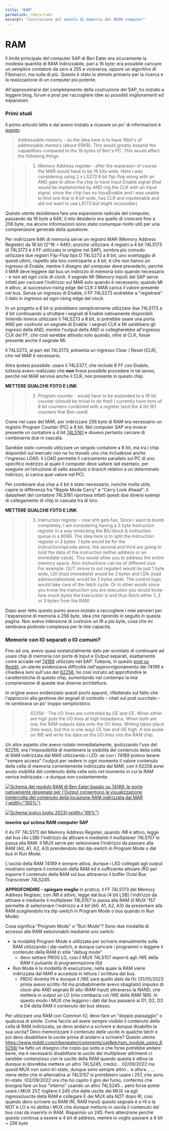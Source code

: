 ```yaml
---
title: "RAM"
permalink: /docs/ram/
excerpt: "Costruzione del modulo di memoria del BEAM computer"
---
```

# RAM

Il limite principale del computer SAP di Ben Eater era sicuramente la modesta quantità di RAM indirizzabile, pari a 16 byte; era possibile caricare un semplice contatore da zero a 255 e viceversa, oppure un algoritmo di Fibonacci, ma nulla di più. Questo è stato lo stimolo primario per la ricerca e la realizzazione di un computer più potente.

All'approssimarsi del completamento della costruzione del SAP, ho iniziato a leggere blog, forum e post per raccogliere idee su possibili miglioramenti ed espansioni.

### Primi studi

Il primo articolo letto e dal avevo iniziato a ricavare un po' di informazioni è [questo](https://www.reddit.com/r/beneater/comments/crl270/,8_bit_computer_memory_bootloader_and_display/).

> Addressable memory - so the idea here is to have 16bit's of addressable memory (about 65KB). This would greatly expand the capabilities compared to the 16 bytes of Ben's PC. This would affect the following things

>>1. Memory Address register - after the expansion of course the MAR would have to be 16 bits wide. Here i was considering using 2 x LS273 8 bit flip-flop along with an AND gate to allow the chip to have Input Enable signal (that would be implemented by AND-ing the CLK with an Input signal, since the chip has no InputEnable and i was unable to find one that is 8 bit wide, has CLR and inputenable and did not want to use LS173 but might reconsider)

Questo utente desiderava fare una espansione radicale del computer, passando da 16 byte a 64K; il mio desiderio era quello di crescere fino a 256 byte, ma alcune informazioni sono state comunque molto utili per una comprensione generale della questione.

Per indirizzare 64K di memoria serve un registro MAR (Memory Address Register) da 16 bit (2^16 = 64K); anziché utilizzare 4 registri a 4 bit 74LS173 (il 74LS173 è il FF utilizzato in origine nel SAP), sembra più comodo utilizzare due registri Flip-Flop tipo D 74LS273 a 8 bit; uno svantaggio di questi ultimi, rispetto alla loro controparte a 4 bit, è che non hanno un ingresso di Enable, mentre il disegno del computer deve prevederlo, perché il MAR deve leggere dal bus un indirizzo di memoria solo quando necessario - e non ad ogni ciclo di clock. Il segnale MI (Memory Input) del SAP serve infatti per caricare l'indirizzo sul MAR solo quando è necessario; quando MI è attivo, al successivo rising edge del CLK il MAR carica il valore presente nel bus. Senza un ingresso di Enable, il FF 74LS273 andrebbe a "registrare" il dato in ingresso ad ogni rising edge del clock.

In un progetto a 8 bit si potrebbero semplicemente utilizzare due 74LS173 a 4 bit continuando a sfruttare i segnali di Enable nativamente disponibili. Volendo invece utilizzare il 74LS273 a 8 bit, si potrebbe usare una porta AND per *costruire* un segnale di Enable: i segnali CLK e MI sarebbero gli ingressi della AND, mentre l'output della AND si collegherebbe all'ingresso CLK del FF, che così sarebbe attivato solo quando, oltre al CLK, fosse presente anche il segnale MI.

Il 74LS273, al pari del 74LS173, presenta un ingresso Clear / Reset (CLR), che nel MAR è necessario.

Altra ipotesi possibile: usare il 74LS377, che include 8 FF con Enable; tuttavia avevo realizzato che **non** fosse possibile procedere in tal senso, perché nel MAR serviva anche il CLR, non presente in questo chip.

**METTERE QUALCHE FOTO E LINK**

>> 2. Program counter - would have to be expanded to a 16 bit counter (should be trivial to do that) I currently have tons of 8 bit counters combined with a register (and the 4 bit 161 counters that Ben used)

Come nel caso del MAR, per indirizzare 256 byte di RAM era necessario un registro Program Counter (PC) a 8 bit. Nel computer SAP era invece presente un contatore a 4 bit [74LS161](https://www.ti.com/lit/ds/symlink/sn54ls161a-sp.pdf) e dovevo pertanto cercare di combinarne due in cascata.

Sarebbe stato comodo utilizzare un singolo contatore a 8 bit, ma tra i chip disponibili sul mercato non ne ho trovato uno che includesse anche l'ingresso LOAD. Il LOAD permette il caricamento parallelo sul PC di uno specifico indirizzo al quale il computer deve saltare (ad esempio, per eseguire un'istruzione di salto assoluto o branch relativo a un determinato indirizzo, si carica quel valore nel PC).

Per combinare due chip a 4 bit è stato necessario, nonché molto utile, capire la differenza fra "Ripple Mode Carry" e "Carry Look Ahead": il datasheet del contatore 74LS161 riportava infatti questi due diversi esempi di collegamento di chip in cascata tra di loro.

**METTERE QUALCHE FOTO E LINK**

>> 3. Instruction register - now sh!t gets fun. Since i want to bomb completely, I am considering having a 3 byte Instruction register in a way mimicking the BIU block & instruction queue in a 8086. The idea here is to split the instruction register in 3 bytes. 1 byte would be for the instruction/opcode alone, the second and third are going to hold the data of the instruction (either address or an immediate value). This would allow you to address the entire memory space. Also instructions can be of different size. For example. OUT (move to out register) would be just 1 byte wide, LDI (load immediate) would be 2 bytes and LDA (load address/absolute) would be 3 bytes wide. The control logic would take care of the fetch cycle. Or in other words since you know the instruction you are execution you would know how much bytes the instruction is and thus fetch either 1, 2 or 3 bytes from the RAM.

Dopo aver letto questo punto avevo iniziato a raccogliere i miei pensieri per l'espansione di memoria a 256 byte, idea che riprendo in seguito in questa pagina. Non avevo intenzione di costruire un IR a più byte, cosa che mi sembrava piuttosto complessa per le mie capacità.

### Memorie con IO separati o IO comuni?

Fino ad ora, avevo quasi sostanzialmente dato per scontato di continuare ad usare chip di memoria con porte di Input e Output separati, esattamente come accade nel [74189](https://eater.net/datasheets/74189.pdf) utilizzato nel SAP. Tuttavia, in questo [post su Reddit](https://www.reddit.com/r/beneater/comments/hon6ar/74189_alternative/
), un utente evidenziava difficoltà nell'approvvigionamento dei 74189 e chiedeva lumi sull'uso del [62256](https://web.mit.edu/6.115/www/document/62256.pdf); ho così iniziato ad approfondire le caratteristiche di questo chip, aumentando nel contempo la mia comprensione di queste due diverse architetture.

In origine avevo evidenziato questi pochi appunti, riflettendo sul fatto che l'approccio alla gestione dei segnali di controllo - citati sul post succitato - mi sembrava un po' troppo semplicistico:

>> 62256 - The I/O lines are controlled by OE and CE.
When either are high puts the I/O lines at high impedance.
When both are low, the RAM outputs data onto the I/O lines.
Writing takes place (two ways, but this is one way) CE low and OE high. A low pulse on WE will write the data on the I/O lines into the RAM chip.

Un altro aspetto che avevo notato immediatamente, ipotizzando l'uso del 62256, era l'impossibilità di mantenere la visibilità del contenuto della cella di RAM indirizzata dal MAR utilizzando i LED: se con i 74189 potevo tenere "sempre acceso" l'output per vedere in ogni momento il valore contenuto della cella di memoria correntemente indirizzata dal MAR, con il 62256 avrei avuto visibilità del contenuto della cella solo nel momento in cui la RAM veniva indirizzata - e dunque non costantemente.

[![Schema del modulo RAM di Ben Eater basato su 74189: le porte nativamente designate per l'Output consentono la visualizzazione ininterrotta del contenuto della locazione RAM indirizzata dal MAR](../assets/be-ram.png "Schema del modulo RAM basato su 74189: le porte nativamente designate per l'Output consentono la visualizzazione continua del contenuto della locazione RAM indirizzata dal MAR"){:width="100%"}](../assets/be-ram.png)

[![Schema logico luglio 2023](../assets/hand-drawn-logic.jpg "Schema logico luglio 2023"){:width="66%"}](../assets/hand-drawn-logic.jpg)

**inserire qui schma RAM computer SAP**

Il 4x FF 74LS173 del Memory Address Register, quando /MI è attivo, legge dal bus (4x LSB) l'indirizzo da attivare e mediante il multiplexer 74LS157 lo passa alla RAM. Il MUX serve per selezionare l'indirizzo da passare alla RAM (A0, A1, A2, A3) prendendolo dal dip-switch in Program Mode o dal bus in Run Mode.

L'uscita della RAM 74189 è sempre attiva, dunque i LED collegati agli output mostrano sempre il contenuto della RAM ed è sufficiente attivare /RO per esporre il contenuto della RAM sul bus attraverso il buffer Octal Bus Transceiver 74LS245.

**APPROFONDIRE - spiegare meglio** In pratica, il FF 74LS173 del Memory Address Register, con /MI è attivo, legge dal bus (4 bit LSB) l'indirizzo da attivare e mediante il multiplexer 74LS157 lo passa alla RAM (il MUX '157 permette di selezionare l'indirizzo a 4 bit (A0, A1, A2, A3) da presentare alla RAM scegliendolo tra dip-switch in Program Mode o bus quando in Run Mode).

Cosa significa "Program Mode" o "Run Mode"? Sono due modalità di accesso alla RAM selezionabili mediante uno switch:

* la modalità Program Mode è utilizzata per scrivere manualmente sulla RAM utilizzando i dip-switch, e dunque caricare i programmi o leggere il contenuto della RAM in stile "debug mode"
    - devo settare PROG LO, così il MUX 74LS157 esporrà agli /WE della RAM il pulsante di programmazione I0d
* Run Mode è la modalità di esecuzione, nella quale la RAM viene indirizzata dal MAR e acceduta in lettura / scrittura dal bus.
    - PROG diventa HI e dunque il /WE sarà quello dato da I1c (31/05/2023 prima avevo scritto  i1d ma probabilmente avevo sbagliato) impulso di clock alto AND segnale RI alto (RAM Input) attraverso la NAND, che metterà in output un LO (che combacia col /WE delle RAM 189). In questo modo i MUX che leggono i dati dal bus passano ai D1, D2, D3 e D4 della RAM il contenuto del bus stesso.

Per utilizzare una RAM con Common IO, devo fare un "doppio passaggio" o qualcosa di simile.
Come faccio ad avere sempre visibile il contenuto della cella di RAM indirizzata, se devo andarvi a scrivere e dunque disabilito la sua uscita? Devo memorizzare il contenuto delle uscite in qualche latch e poi devo disabilitare le uscite prima di andarvi a scrivere?
Questo utente https://www.reddit.com/r/beneater/comments/uot8pk/ram_module_using_65256/ ha fatto un disegno che copio qui sotto e che forse potrebbe andare bene, ma è necessario disabilitare le uscite dei multiplexer altrimenti ci sarebbe contenzioso con le uscite della RAM quando questa è attiva (e dunque si dovrebbe mettere un altro 74LS245, credo)… 02/09/2022 ma questi MUX non sono tri-state, dunque sono sempre attivi… e allora…
… viene detto che in alternativa ai 74LS157 si potrebbero usare i 257, che sono tri-state. (02/09/2022 ora che ho capito il giro del fumo, confermo che bisogna fare un bus "interno" usando un altro 74LS245…
	però forse potrei usare i MUX 257, togliere il 245 che dalle uscite dei MUX va agli ingressi/uscite della RAM e collegare E dei MUX alla NOT dopo RI, cosi quando devo scrivere su RAM (RI, RAM Input) questo segnale è a HI e la NOT è LO e mi abilita i MUX che dunque mettono in uscita il contenuto del bus così da inserirlo in RAM. Risparmio un 245.
Però attenzione perché questo continua a essere a 4 bit di address, mentre io voglio passare a 8 bit = 256 byte